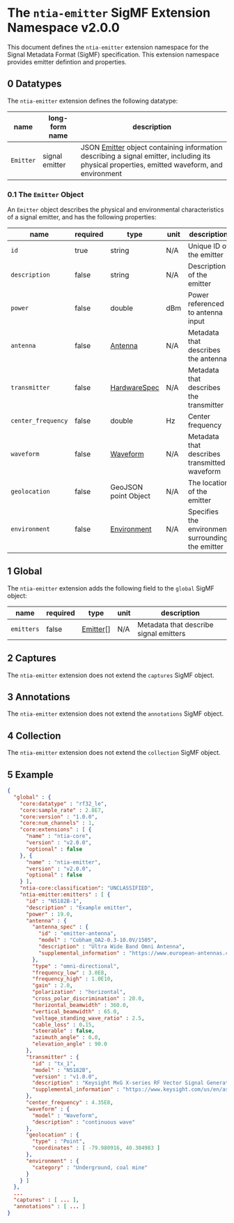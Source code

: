 # The `ntia-emitter` SigMF Extension Namespace v2.0.0

This document defines the `ntia-emitter` extension namespace for the Signal Metadata Format (SigMF) specification. This extension namespace provides emitter defintion and properties.

## 0 Datatypes

The `ntia-emitter` extension defines the following datatype:

|name|long-form name|description|
|----|--------------|-----------|
|`Emitter`|signal emitter|JSON [Emitter](#01-the-emitter-object) object containing information describing a signal emitter, including its physical properties, emitted waveform, and environment|

### 0.1 The `Emitter` Object

An `Emitter` object describes the physical and environmental characteristics of a signal emitter, and has the following properties:

| name               |required|type|unit| description                                          |
|--------------------|--------------|-------|-------|------------------------------------------------------|
| `id`               |true|string|N/A| Unique ID of the emitter                            |
| `description`      |false|string|N/A| Description of the emitter                          |
| `power`            |false|double|dBm| Power referenced to antenna input                   |
| `antenna`          |false|[Antenna](ntia-core.sigmf-ext.md#01-the-antenna-object)|N/A| Metadata that describes the antenna                 |
| `transmitter`      |false|[HardwareSpec](ntia-core.sigmf-ext.md#02-the-hardwarespec-object)|N/A| Metadata that describes the transmitter             |
| `center_frequency` |false|double|Hz| Center frequency                                    |
| `waveform`         |false| [Waveform](ntia-waveform.sigmf-ext.md)|N/A| Metadata that describes transmitted waveform        |
| `geolocation`      |false|GeoJSON point Object|N/A| The location of the emitter                       |
| `environment`      |false|[Environment](ntia-environment.sigmf-ext.md#01-the-environment-object)|N/A| Specifies the environment surrounding the emitter |

## 1 Global

The `ntia-emitter` extension adds the following field to the `global` SigMF object:

|name|required|type|unit|description|
|----|--------------|-------|-------|-----------|
|`emitters`|false|[Emitter](#01-the-emitter-object)[]|N/A|Metadata that describe signal emitters|

## 2 Captures

The `ntia-emitter` extension does not extend the `captures` SigMF object.

## 3 Annotations

The `ntia-emitter` extension does not extend the `annotations` SigMF object.

## 4 Collection

The `ntia-emitter` extension does not extend the `collection` SigMF object.

## 5 Example

```json
{
  "global" : {
    "core:datatype" : "rf32_le",
    "core:sample_rate" : 2.8E7,
    "core:version" : "1.0.0",
    "core:num_channels" : 1,
    "core:extensions" : [ {
      "name" : "ntia-core",
      "version" : "v2.0.0",
      "optional" : false
    }, {
      "name" : "ntia-emitter",
      "version" : "v2.0.0",
      "optional" : false
    } ],
    "ntia-core:classification": "UNCLASSIFIED",
    "ntia-emitter:emitters" : [ {
      "id" : "N5182B-1",
      "description" : "Example emitter",
      "power" : 19.0,
      "antenna" : {
        "antenna_spec" : {
          "id" : "emitter-antenna",
          "model" : "Cobham_OA2-0.3-10.0V/1505",
          "description" : "Ultra Wide Band Omni Antenna",
          "supplemental_information" : "https://www.european-antennas.co.uk/media/1638/ds1505-060510.pdf"
        },
        "type" : "omni-directional",
        "frequency_low" : 3.0E8,
        "frequency_high" : 1.0E10,
        "gain" : 2.0,
        "polarization" : "horizontal",
        "cross_polar_discrimination" : 20.0,
        "horizontal_beamwidth" : 360.0,
        "vertical_beamwidth" : 65.0,
        "voltage_standing_wave_ratio" : 2.5,
        "cable_loss" : 0.15,
        "steerable" : false,
        "azimuth_angle" : 0.0,
        "elevation_angle" : 90.0
      },
      "transmitter" : {
        "id" : "tx_1",
        "model" : "N5182B",
        "version" : "v1.0.0",
        "description" : "Keysight MxG X-series RF Vector Signal Generator",
        "supplemental_information" : "https://www.keysight.com/us/en/assets/7018-03380/data-sheets/5991-0038.pdf"
      },
      "center_frequency" : 4.35E8,
      "waveform" : {
        "model" : "Waveform",
        "description" : "continuous wave"
      },
      "geolocation" : {
        "type" : "Point",
        "coordinates" : [ -79.980916, 40.304983 ]
      },
      "environment" : {
        "category" : "Underground, coal mine"
      }
    } ]
  },
  ...
  "captures" : [ ... ],
  "annotations" : [ ... ]
}
```
